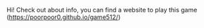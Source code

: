 Hi! Check out about info, you can find a website to play this game (https://poorpoor0.github.io/game512/)

